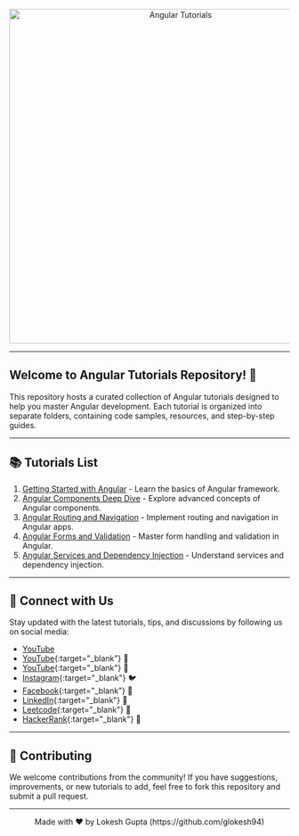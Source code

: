 <!-- Banner Image -->
<p align="center">
  <img src="https://upload.wikimedia.org/wikipedia/commons/thumb/c/cf/Angular_full_color_logo.svg/1200px-Angular_full_color_logo.svg.png" alt="Angular Tutorials" width="600px">
</p>

---

<!-- Introduction -->

## Welcome to Angular Tutorials Repository! 🚀

This repository hosts a curated collection of Angular tutorials designed to help you master Angular development. Each tutorial is organized into separate folders, containing code samples, resources, and step-by-step guides.

---

<!-- Tutorials Section -->

## 📚 Tutorials List

1. [Getting Started with Angular](./getting-started) - Learn the basics of Angular framework.
2. [Angular Components Deep Dive](./components-deep-dive) - Explore advanced concepts of Angular components.
3. [Angular Routing and Navigation](./routing-navigation) - Implement routing and navigation in Angular apps.
4. [Angular Forms and Validation](./forms-validation) - Master form handling and validation in Angular.
5. [Angular Services and Dependency Injection](./services-di) - Understand services and dependency injection.

---

<!-- Social Media Links -->

## 🌟 Connect with Us

Stay updated with the latest tutorials, tips, and discussions by following us on social media:
- <a href="https://www.youtube.com/angular-tutorials" target="_blank">YouTube</a> 
- [YouTube](https://www.youtube.com/angular-tutorials){:target="_blank"} 🎥
- [YouTube](https://www.youtube.com/channel/UC6xwdnM1K6B6h5EcsZrn0gg){:target="_blank"} 🎥
- [Instagram](https://www.instagram.com/lokesh.k.gupta/){:target="_blank"} 🐦
- [Facebook](https://www.facebook.com/i.m.bad.boy.with.good.habit){:target="_blank"} 📘
- [LinkedIn](https://www.linkedin.com/in/me-gupta-lokesh/){:target="_blank"} 🔗
- [Leetcode](https://leetcode.com/u/glokesh94/){:target="_blank"} 🔗
- [HackerRank](https://www.hackerrank.com/profile/glokesh94){:target="_blank"} 🔗

---

<!-- Contribution Guidelines -->

## 🤝 Contributing

We welcome contributions from the community! If you have suggestions, improvements, or new tutorials to add, feel free to fork this repository and submit a pull request.

---

<!-- Footer -->
<p align="center">
  Made with ❤️ by Lokesh Gupta (https://github.com/glokesh94)
</p>
